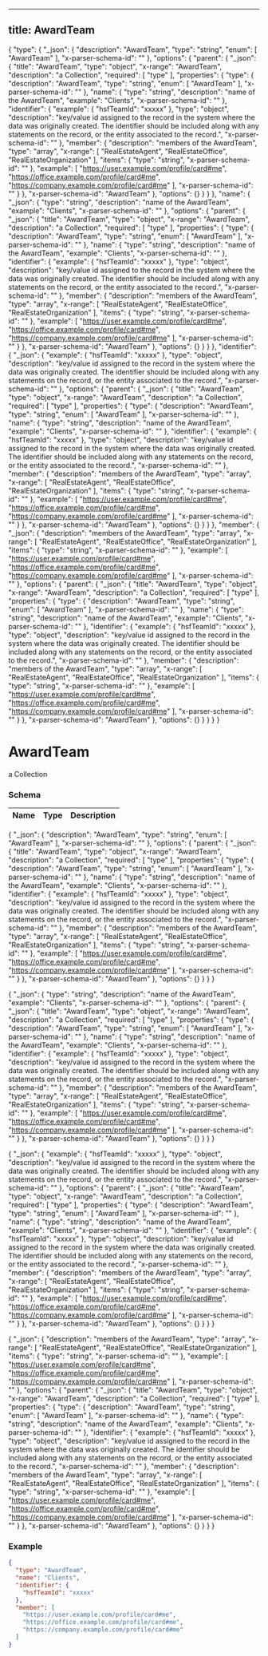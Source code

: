 

---
title: AwardTeam
---

{
  "type": {
    "_json": {
      "description": "AwardTeam",
      "type": "string",
      "enum": [
        "AwardTeam"
      ],
      "x-parser-schema-id": "<anonymous-schema-138>"
    },
    "options": {
      "parent": {
        "_json": {
          "title": "AwardTeam",
          "type": "object",
          "x-range": "AwardTeam",
          "description": "a Collection",
          "required": [
            "type"
          ],
          "properties": {
            "type": {
              "description": "AwardTeam",
              "type": "string",
              "enum": [
                "AwardTeam"
              ],
              "x-parser-schema-id": "<anonymous-schema-138>"
            },
            "name": {
              "type": "string",
              "description": "name of the AwardTeam",
              "example": "Clients",
              "x-parser-schema-id": "<anonymous-schema-139>"
            },
            "identifier": {
              "example": {
                "hsfTeamId": "xxxxx"
              },
              "type": "object",
              "description": "key/value id assigned to the record in the system where the data was originally created. The identifier should be included along with any statements on the record, or the entity associated to the record.",
              "x-parser-schema-id": "<anonymous-schema-140>"
            },
            "member": {
              "description": "members of the AwardTeam",
              "type": "array",
              "x-range": [
                "RealEstateAgent",
                "RealEstateOffice",
                "RealEstateOrganization"
              ],
              "items": {
                "type": "string",
                "x-parser-schema-id": "<anonymous-schema-142>"
              },
              "example": [
                "https://user.example.com/profile/card#me",
                "https://office.example.com/profile/card#me",
                "https://company.example.com/profile/card#me"
              ],
              "x-parser-schema-id": "<anonymous-schema-141>"
            }
          },
          "x-parser-schema-id": "AwardTeam"
        },
        "options": {}
      }
    }
  },
  "name": {
    "_json": {
      "type": "string",
      "description": "name of the AwardTeam",
      "example": "Clients",
      "x-parser-schema-id": "<anonymous-schema-139>"
    },
    "options": {
      "parent": {
        "_json": {
          "title": "AwardTeam",
          "type": "object",
          "x-range": "AwardTeam",
          "description": "a Collection",
          "required": [
            "type"
          ],
          "properties": {
            "type": {
              "description": "AwardTeam",
              "type": "string",
              "enum": [
                "AwardTeam"
              ],
              "x-parser-schema-id": "<anonymous-schema-138>"
            },
            "name": {
              "type": "string",
              "description": "name of the AwardTeam",
              "example": "Clients",
              "x-parser-schema-id": "<anonymous-schema-139>"
            },
            "identifier": {
              "example": {
                "hsfTeamId": "xxxxx"
              },
              "type": "object",
              "description": "key/value id assigned to the record in the system where the data was originally created. The identifier should be included along with any statements on the record, or the entity associated to the record.",
              "x-parser-schema-id": "<anonymous-schema-140>"
            },
            "member": {
              "description": "members of the AwardTeam",
              "type": "array",
              "x-range": [
                "RealEstateAgent",
                "RealEstateOffice",
                "RealEstateOrganization"
              ],
              "items": {
                "type": "string",
                "x-parser-schema-id": "<anonymous-schema-142>"
              },
              "example": [
                "https://user.example.com/profile/card#me",
                "https://office.example.com/profile/card#me",
                "https://company.example.com/profile/card#me"
              ],
              "x-parser-schema-id": "<anonymous-schema-141>"
            }
          },
          "x-parser-schema-id": "AwardTeam"
        },
        "options": {}
      }
    }
  },
  "identifier": {
    "_json": {
      "example": {
        "hsfTeamId": "xxxxx"
      },
      "type": "object",
      "description": "key/value id assigned to the record in the system where the data was originally created. The identifier should be included along with any statements on the record, or the entity associated to the record.",
      "x-parser-schema-id": "<anonymous-schema-140>"
    },
    "options": {
      "parent": {
        "_json": {
          "title": "AwardTeam",
          "type": "object",
          "x-range": "AwardTeam",
          "description": "a Collection",
          "required": [
            "type"
          ],
          "properties": {
            "type": {
              "description": "AwardTeam",
              "type": "string",
              "enum": [
                "AwardTeam"
              ],
              "x-parser-schema-id": "<anonymous-schema-138>"
            },
            "name": {
              "type": "string",
              "description": "name of the AwardTeam",
              "example": "Clients",
              "x-parser-schema-id": "<anonymous-schema-139>"
            },
            "identifier": {
              "example": {
                "hsfTeamId": "xxxxx"
              },
              "type": "object",
              "description": "key/value id assigned to the record in the system where the data was originally created. The identifier should be included along with any statements on the record, or the entity associated to the record.",
              "x-parser-schema-id": "<anonymous-schema-140>"
            },
            "member": {
              "description": "members of the AwardTeam",
              "type": "array",
              "x-range": [
                "RealEstateAgent",
                "RealEstateOffice",
                "RealEstateOrganization"
              ],
              "items": {
                "type": "string",
                "x-parser-schema-id": "<anonymous-schema-142>"
              },
              "example": [
                "https://user.example.com/profile/card#me",
                "https://office.example.com/profile/card#me",
                "https://company.example.com/profile/card#me"
              ],
              "x-parser-schema-id": "<anonymous-schema-141>"
            }
          },
          "x-parser-schema-id": "AwardTeam"
        },
        "options": {}
      }
    }
  },
  "member": {
    "_json": {
      "description": "members of the AwardTeam",
      "type": "array",
      "x-range": [
        "RealEstateAgent",
        "RealEstateOffice",
        "RealEstateOrganization"
      ],
      "items": {
        "type": "string",
        "x-parser-schema-id": "<anonymous-schema-142>"
      },
      "example": [
        "https://user.example.com/profile/card#me",
        "https://office.example.com/profile/card#me",
        "https://company.example.com/profile/card#me"
      ],
      "x-parser-schema-id": "<anonymous-schema-141>"
    },
    "options": {
      "parent": {
        "_json": {
          "title": "AwardTeam",
          "type": "object",
          "x-range": "AwardTeam",
          "description": "a Collection",
          "required": [
            "type"
          ],
          "properties": {
            "type": {
              "description": "AwardTeam",
              "type": "string",
              "enum": [
                "AwardTeam"
              ],
              "x-parser-schema-id": "<anonymous-schema-138>"
            },
            "name": {
              "type": "string",
              "description": "name of the AwardTeam",
              "example": "Clients",
              "x-parser-schema-id": "<anonymous-schema-139>"
            },
            "identifier": {
              "example": {
                "hsfTeamId": "xxxxx"
              },
              "type": "object",
              "description": "key/value id assigned to the record in the system where the data was originally created. The identifier should be included along with any statements on the record, or the entity associated to the record.",
              "x-parser-schema-id": "<anonymous-schema-140>"
            },
            "member": {
              "description": "members of the AwardTeam",
              "type": "array",
              "x-range": [
                "RealEstateAgent",
                "RealEstateOffice",
                "RealEstateOrganization"
              ],
              "items": {
                "type": "string",
                "x-parser-schema-id": "<anonymous-schema-142>"
              },
              "example": [
                "https://user.example.com/profile/card#me",
                "https://office.example.com/profile/card#me",
                "https://company.example.com/profile/card#me"
              ],
              "x-parser-schema-id": "<anonymous-schema-141>"
            }
          },
          "x-parser-schema-id": "AwardTeam"
        },
        "options": {}
      }
    }
  }
}


# AwardTeam

a Collection



### Schema

| Name | Type | Description |
|:-----| :--- | :---------- |

{
  "_json": {
    "description": "AwardTeam",
    "type": "string",
    "enum": [
      "AwardTeam"
    ],
    "x-parser-schema-id": "<anonymous-schema-138>"
  },
  "options": {
    "parent": {
      "_json": {
        "title": "AwardTeam",
        "type": "object",
        "x-range": "AwardTeam",
        "description": "a Collection",
        "required": [
          "type"
        ],
        "properties": {
          "type": {
            "description": "AwardTeam",
            "type": "string",
            "enum": [
              "AwardTeam"
            ],
            "x-parser-schema-id": "<anonymous-schema-138>"
          },
          "name": {
            "type": "string",
            "description": "name of the AwardTeam",
            "example": "Clients",
            "x-parser-schema-id": "<anonymous-schema-139>"
          },
          "identifier": {
            "example": {
              "hsfTeamId": "xxxxx"
            },
            "type": "object",
            "description": "key/value id assigned to the record in the system where the data was originally created. The identifier should be included along with any statements on the record, or the entity associated to the record.",
            "x-parser-schema-id": "<anonymous-schema-140>"
          },
          "member": {
            "description": "members of the AwardTeam",
            "type": "array",
            "x-range": [
              "RealEstateAgent",
              "RealEstateOffice",
              "RealEstateOrganization"
            ],
            "items": {
              "type": "string",
              "x-parser-schema-id": "<anonymous-schema-142>"
            },
            "example": [
              "https://user.example.com/profile/card#me",
              "https://office.example.com/profile/card#me",
              "https://company.example.com/profile/card#me"
            ],
            "x-parser-schema-id": "<anonymous-schema-141>"
          }
        },
        "x-parser-schema-id": "AwardTeam"
      },
      "options": {}
    }
  }
}






{
  "_json": {
    "type": "string",
    "description": "name of the AwardTeam",
    "example": "Clients",
    "x-parser-schema-id": "<anonymous-schema-139>"
  },
  "options": {
    "parent": {
      "_json": {
        "title": "AwardTeam",
        "type": "object",
        "x-range": "AwardTeam",
        "description": "a Collection",
        "required": [
          "type"
        ],
        "properties": {
          "type": {
            "description": "AwardTeam",
            "type": "string",
            "enum": [
              "AwardTeam"
            ],
            "x-parser-schema-id": "<anonymous-schema-138>"
          },
          "name": {
            "type": "string",
            "description": "name of the AwardTeam",
            "example": "Clients",
            "x-parser-schema-id": "<anonymous-schema-139>"
          },
          "identifier": {
            "example": {
              "hsfTeamId": "xxxxx"
            },
            "type": "object",
            "description": "key/value id assigned to the record in the system where the data was originally created. The identifier should be included along with any statements on the record, or the entity associated to the record.",
            "x-parser-schema-id": "<anonymous-schema-140>"
          },
          "member": {
            "description": "members of the AwardTeam",
            "type": "array",
            "x-range": [
              "RealEstateAgent",
              "RealEstateOffice",
              "RealEstateOrganization"
            ],
            "items": {
              "type": "string",
              "x-parser-schema-id": "<anonymous-schema-142>"
            },
            "example": [
              "https://user.example.com/profile/card#me",
              "https://office.example.com/profile/card#me",
              "https://company.example.com/profile/card#me"
            ],
            "x-parser-schema-id": "<anonymous-schema-141>"
          }
        },
        "x-parser-schema-id": "AwardTeam"
      },
      "options": {}
    }
  }
}






{
  "_json": {
    "example": {
      "hsfTeamId": "xxxxx"
    },
    "type": "object",
    "description": "key/value id assigned to the record in the system where the data was originally created. The identifier should be included along with any statements on the record, or the entity associated to the record.",
    "x-parser-schema-id": "<anonymous-schema-140>"
  },
  "options": {
    "parent": {
      "_json": {
        "title": "AwardTeam",
        "type": "object",
        "x-range": "AwardTeam",
        "description": "a Collection",
        "required": [
          "type"
        ],
        "properties": {
          "type": {
            "description": "AwardTeam",
            "type": "string",
            "enum": [
              "AwardTeam"
            ],
            "x-parser-schema-id": "<anonymous-schema-138>"
          },
          "name": {
            "type": "string",
            "description": "name of the AwardTeam",
            "example": "Clients",
            "x-parser-schema-id": "<anonymous-schema-139>"
          },
          "identifier": {
            "example": {
              "hsfTeamId": "xxxxx"
            },
            "type": "object",
            "description": "key/value id assigned to the record in the system where the data was originally created. The identifier should be included along with any statements on the record, or the entity associated to the record.",
            "x-parser-schema-id": "<anonymous-schema-140>"
          },
          "member": {
            "description": "members of the AwardTeam",
            "type": "array",
            "x-range": [
              "RealEstateAgent",
              "RealEstateOffice",
              "RealEstateOrganization"
            ],
            "items": {
              "type": "string",
              "x-parser-schema-id": "<anonymous-schema-142>"
            },
            "example": [
              "https://user.example.com/profile/card#me",
              "https://office.example.com/profile/card#me",
              "https://company.example.com/profile/card#me"
            ],
            "x-parser-schema-id": "<anonymous-schema-141>"
          }
        },
        "x-parser-schema-id": "AwardTeam"
      },
      "options": {}
    }
  }
}






{
  "_json": {
    "description": "members of the AwardTeam",
    "type": "array",
    "x-range": [
      "RealEstateAgent",
      "RealEstateOffice",
      "RealEstateOrganization"
    ],
    "items": {
      "type": "string",
      "x-parser-schema-id": "<anonymous-schema-142>"
    },
    "example": [
      "https://user.example.com/profile/card#me",
      "https://office.example.com/profile/card#me",
      "https://company.example.com/profile/card#me"
    ],
    "x-parser-schema-id": "<anonymous-schema-141>"
  },
  "options": {
    "parent": {
      "_json": {
        "title": "AwardTeam",
        "type": "object",
        "x-range": "AwardTeam",
        "description": "a Collection",
        "required": [
          "type"
        ],
        "properties": {
          "type": {
            "description": "AwardTeam",
            "type": "string",
            "enum": [
              "AwardTeam"
            ],
            "x-parser-schema-id": "<anonymous-schema-138>"
          },
          "name": {
            "type": "string",
            "description": "name of the AwardTeam",
            "example": "Clients",
            "x-parser-schema-id": "<anonymous-schema-139>"
          },
          "identifier": {
            "example": {
              "hsfTeamId": "xxxxx"
            },
            "type": "object",
            "description": "key/value id assigned to the record in the system where the data was originally created. The identifier should be included along with any statements on the record, or the entity associated to the record.",
            "x-parser-schema-id": "<anonymous-schema-140>"
          },
          "member": {
            "description": "members of the AwardTeam",
            "type": "array",
            "x-range": [
              "RealEstateAgent",
              "RealEstateOffice",
              "RealEstateOrganization"
            ],
            "items": {
              "type": "string",
              "x-parser-schema-id": "<anonymous-schema-142>"
            },
            "example": [
              "https://user.example.com/profile/card#me",
              "https://office.example.com/profile/card#me",
              "https://company.example.com/profile/card#me"
            ],
            "x-parser-schema-id": "<anonymous-schema-141>"
          }
        },
        "x-parser-schema-id": "AwardTeam"
      },
      "options": {}
    }
  }
}












### Example

```json
{
  "type": "AwardTeam",
  "name": "Clients",
  "identifier": {
    "hsfTeamId": "xxxxx"
  },
  "member": [
    "https://user.example.com/profile/card#me",
    "https://office.example.com/profile/card#me",
    "https://company.example.com/profile/card#me"
  ]
}
```

